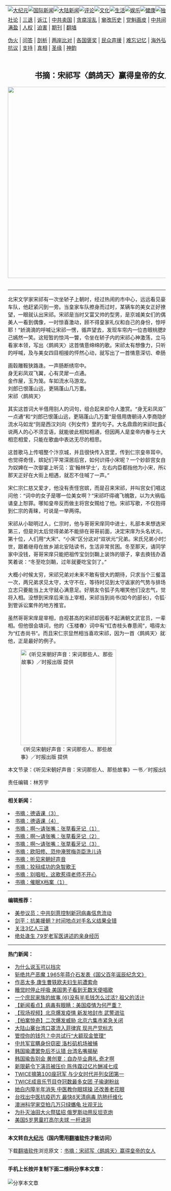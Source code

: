 <a name="1" id="1" target="_blank"></a><span id="1"></span>
<table align=center border="0"><tr><td colspan="2" VALIGN=TOP><a href="/gb/nsc413.md#1"><img src="https://raw.githubusercontent.com/whu295/www/master/t/djy/1.jpg" title="大纪元"></a><a href="/gb/n24hr.md#1"><img src="https://raw.githubusercontent.com/whu295/www/master/t/djy/3.jpg" title="国际新闻"></a><a href="/gb/nsc413.md#1"><img src="https://raw.githubusercontent.com/whu295/www/master/t/djy/4.jpg" title="大陆新闻"></a><a href="/gb/news392.md#1"><img src="https://raw.githubusercontent.com/whu295/www/master/t/djy/5.jpg" title="评论"></a><a href="/gb/news2007.md#1"><img src="https://raw.githubusercontent.com/whu295/www/master/t/djy/6.jpg" title="文化"></a><a href="/gb/news2008.md#1"><img src="https://raw.githubusercontent.com/whu295/www/master/t/djy/7.jpg" title="生活"></a><a href="/gb/ncyule.md#1"><img src="https://raw.githubusercontent.com/whu295/www/master/t/djy/8.jpg" title="娱乐"></a><a href="/gb/nsc1002.md#1"><img src="https://raw.githubusercontent.com/whu295/www/master/t/djy/9.jpg" title="健康"><a href="/gb/nf6092.md#1"><img src="https://raw.githubusercontent.com/whu295/www/master/t/djy/10a.jpg" title="独家"></a><a href="/gb/nf4514.md#1"><img src="https://raw.githubusercontent.com/whu295/www/master/t/djy/12a.jpg" title="头条"></a></td></tr>
<tr><td colspan="2" VALIGN=TOP><a target="_blank" href="/gb/9p.md#1">社论</a> | <a target="_blank" href="/gb/nf5657.md#1">三退</a> | <a target="_blank" href="/gb/nf6124.md#1">诉江</a> | <a target="_blank" href="/gb/nf1176117.md#1">中共卖国</a> | <a target="_blank" href="/gb/nf5773.md#1">贪腐淫乱</a> | <a target="_blank" href="/gb/nf1176115.md#1">窜改历史</a> | <a target="_blank" href="/gb/nf1176107.md#1">党魁画皮</a> | <a target="_blank" href="/gb/nf1320400.md#1">中共间谍</a> | <a target="_blank" href="/gb/nf1176114.md#1">破坏传统</a> | <a target="_blank" href="https://github.com/whu295/ntdtv/blob/master/gb/prog447_1.md#1">恶贯满盈</a> | <a target="_blank" href="/gb/ncid278.md#1">人权</a> | <a target="_blank" href="/gb/nf1176111.md#1">迫害</a> | <a target="_blank" href="https://gitlab.com/szzdlab/mh-qikan/blob/master/README.md#1">期刊</a> | <a target="_blank" href="https://github.com/bannedbook/fanqiang/wiki">翻墙</a></p><p><a target="_blank" href="/gb/nf5562.md#1">伪火</a> | <a target="_blank" href="/gb/nf4378.md#1">问答</a> | <a target="_blank" href="/gb/nf5792.md#1">剖析</a> | <a target="_blank" href="/gb/nf5735.md#1">两岸比对</a> | <a target="_blank" href="/gb/nf6119.md#1">各国褒奖</a> | <a target="_blank" href="/gb/nf6120.md#1">民众声援</a> | <a target="_blank" href="/gb/nf1188594.md#1">难忘记忆</a> | <a target="_blank" href="/gb/nf3180.md#1">海外弘传</a> | <a target="_blank" href="/gb/nf5410.md#1">万人上访</a> | <a target="_blank" href="https://github.com/whu295/ntdtv/blob/master/gb/prog1530_1.md#1">和平抗议</a> | <a target="_blank" href="/gb/nf4386.md#1">支持</a> | <a target="_blank" href="/gb/nf4389.md#1">真相</a> | <a target="_blank" href="/gb/nf5790.md#1">圣缘</a> | <a target="_blank" href="/gb/nf4786.md#1">神韵</a></td></tr>
<tr><td VALIGN=TOP width="626"><h2 align=center>书摘：宋祁写〈鹧鸪天〉赢得皇帝的女人</h2>
<img width="600" src="https://i.epochtimes.com/assets/uploads/2020/06/signal-2020-06-05-203535-320x200.jpeg" />
<h6></h6>
<hr>
<p>北宋文学家宋祁有一次坐轿子上朝时，经过热闹的市中心，远远看见豪华的皇家嫔妃车队，他赶紧闪到一旁。当皇家车队擦身而过时，某辆车的美女正好撩开车帘向外张望，一眼就认出宋祁。宋祁是当时又富又帅的型男，是京城美女们的偶像。这位后宫美人一看到偶像，一时惊喜激动，顾不得皇家礼仪和自己的身份，惊呼：“哇，是小宋耶！”娇滴滴的呼喊让宋祁一愣，循声望去，发现车帘内一位杏眼桃腮的妙龄宫女对自己嫣然一笑。这短暂的惊鸿一瞥，令坐在轿子内的宋祁心神激荡，立马拿出他写歌的看家本领，写出〈鹧鸪天〉这首情意绵绵的歌。宋祁太有想像力，只听到一声娇滴滴的呼喊，及与美女四目相接的怦然心动，就写出了一首情意深切、牵肠挂肚的新词。</p>
<p>画毂雕鞍狭路逢。一声肠断绣帘中。<br />
身无彩凤双飞翼，心有灵犀一点通。<br />
金作屋，玉为笼。车如流水马游龙。<br />
刘郎已恨蓬山远，更隔蓬山几万重。<br />
宋祁〈鹧鸪天〉</p>
<p>其实这首词大半借用别人的词句，组合起来却令人激赏。“身无彩凤双飞翼，心有灵犀一点通”和“刘郎已恨蓬山远，更隔蓬山几万重”是借用唐朝诗人李商隐的名句，“车如流水马如龙”则是西汉刘向《列女传》里的句子。大名鼎鼎的宋祁吐露心意的新词，诉说两人的心不须言语，就能彼此相知相通，但因两人是皇帝内眷与士大夫身份，无法相恋相爱，只能在歌曲中表达无尽的相思。</p>
<p>这首歌马上传唱整个汴京城，并且很快传入宫里，传到仁宗皇帝耳中。仁宗欣赏之余也觉得奇怪，嫔妃们平常深居后宫，如何识得小宋呢？一个妙龄宫女自行请罪说：“因为奴婢在一次御宴上听见：宣‘翰林学士’，左右内臣都指他为小宋，所以奴婢认得。那天正好在大街上相遇，就忍不住喊了一声。”</p>
<p>宋仁宗仁慈又爱才，他没有责怪宫嫔，而是召来宋祁，并叫宫女们唱这首〈鹧鸪天〉，问他：“词中的女子是哪一位美女啊？”宋祁吓得魂飞魄散，以为大祸临头，连忙跪下请皇上恕罪。哪知皇帝反而做主将宫女赐给了他。宋祁写歌，不仅抱得美人归，还得到仁宗的青睐，可说是一举两得。</p>
<p>宋祁从小聪明过人，仁宗时，他与哥哥宋庠同中进士，礼部本来想选宋祁第一，宋庠第三，但是刘太后觉得弟弟不能排在哥哥前面，决定宋庠为头名状元，而把宋祁放在第十位，人们用“大宋”、“小宋”区分这对“双状元”兄弟。宋氏兄弟小时父母先后去世，跟着继母在故乡湖北安陆读书，生活非常贫困。冬至那天，请同学来家里喝酒。家中没钱，哥哥宋庠只能把祖传宝剑剑鞘上装饰的银子，拿去换钱办酒席。宋祁听到笑着说：“冬至吃剑鞘，过年就要吃宝剑了。”</p>
<p>大概小时候太穷，宋祁兄弟对未来不敢有很大的期待，只求当个三餐温饱的小官。有一次，两兄弟求见太守，太守不在，等待时见到太守返家的气势与排场，仰慕不已，立志只要能当上太守就心满意足。好朋友令狐子先嘲笑他们没志气，觉得当官就要出将入相。没想到宋庠后来当上宰相，宋祁当到尚书(如今的部长)，令狐子先反而只做到管诉讼案件的地方推官。</p>
<p>虽然哥哥宋庠是宰相，自视甚高的宋祁却因看不起满朝文武官员，一辈子没当上宰相。但他很会填词，他的〈玉楼春〉词中有“红杏枝头春意闹”，唱得太红了，被封为“红杏尚书”。而且宋仁宗显然相当喜欢宋祁，因为一首〈鹧鸪天〉就将宫女送给他，正是最好的例子。</p>
<figure id="attachment_9291353" style="width: 300px" class="wp-caption aligncenter"><img class="size-small wp-image-9291353" src="https://i.epochtimes.com/assets/uploads/2017/06/947ef13d91092734596bf49d996f2469-300x381.jpg" alt="《听见宋朝好声音：宋词那些人、那些故事》／时报出版 提供" width="300" b="381" /><figcaption class="wp-caption-text">《听见宋朝好声音：宋词那些人、那些故事》／时报出版 提供</figcaption></figure>
<p>本文节录：《听见宋朝好声音：宋词那些人、那些故事》一书／时报出版 提供@</p>
<p>责任编辑：林芳宇</p>

<hr>


<strong>相关新闻：</strong>
<li><a href="/gb/17/4/27/n9080099.md#1">书摘：德语课（3）</a></li>
<li><a href="/gb/17/4/27/n9080148.md#1">书摘：德语课（4）</a></li>
<li><a href="/gb/17/4/28/n9083715.md#1">书摘：啊～请张嘴：张草看牙记（1）</a></li>
<li><a href="/gb/17/4/28/n9083765.md#1">书摘：啊～请张嘴：张草看牙记（2）</a></li>
<li><a href="/gb/17/4/28/n9083791.md#1">书摘：啊～请张嘴：张草看牙记（3）</a></li>
<li><a href="/gb/17/5/19/n9161834.md#1">书摘：欧阳修、范仲淹贺梅尧臣洗儿诗</a></li>
<li><a href="/gb/17/5/19/n9162020.md#1">书摘：听见宋朝好声音</a></li>
<li><a href="/gb/17/6/1/n9212607.md#1">书摘：狡辩成功的急智歌王</a></li>
<li><a href="/gb/17/6/7/n9238257.md#1">书摘：别唱啦，这歌惹得老师不开心</a></li>
<li><a href="/gb/17/6/15/n9267729.md#1">书摘：催眠X档案（1）</a></li>
<hr>


<strong>编辑推荐：</strong>
<li><a href="/gb/20/2/22/n11887949.md#1">美参议员：中共刻意控制新冠病毒信息流动</a></li>
<li><a href="/gb/18/5/10/n10379858.md#1" target="_blank">剑平：抗美援朝？时间地点对手名义结果全错</a></li><li><a href="/gb/18/5/10/n10381511.md?dfh#1" target="_blank">关注3亿人三退</a></li><li><a href="/gb/19/1/31/n11014025.md#1" target="_blank">绝处逢生 79岁老军医讲述的亲身经历</a></li>
<hr>

<strong>热门新闻：</strong>
<li><a href="/gb/20/6/5/n12164107.md#1">为什么说玉可以挡灾</a></li>
<li><a href="/gb/20/6/10/n12174588.md#1">斩绝共产恶魔 1965年蒋介石发表《国父百年诞辰纪念文》</a></li>
<li><a href="/gb/20/6/8/n12169940.md#1">作恶太多 康生曹轶欧夫妇生前遭索命</a></li>
<li><a href="/gb/20/6/7/n12167819.md#1">睡觉时停止呼吸 美国男子看到无数天使唱歌</a></li>
<li><a href="/gb/20/6/4/n12159940.md#1">一个庶民家族的故事 (6)没有半毛钱怎么过活? 祖父的活计</a></li>
<li><a href="/gb/20/6/13/n12183562.md#1">【新闻看点】病毒有眼睛：美国疫情为何严重？</a></li>
<li><a href="/gb/20/6/13/n12183257.md#1">【现场视频】北京爆发疫情 新发地封市 武警进驻</a></li>
<li><a href="/gb/20/6/13/n12182192.md#1">【拍案惊奇】二次爆发威胁 北京六集市紧急关闭</a></li>
<li><a href="/gb/20/6/12/n12181712.md#1">大陆山寨台湾口罩流入菲律宾 现共产党标志</a></li>
<li><a href="/gb/20/6/11/n12178958.md#1">管控你的钱包？中共试行“大额现金管理”</a></li>
<li><a href="/gb/20/6/12/n12180472.md#1">中共军官瞒身份窃密 洛杉矶机场被捕</a></li>
<li><a href="/gb/20/6/11/n12179083.md#1">韩国瑜遭罢免后不认错 台湾名嘴揭秘</a></li>
<li><a href="/gb/20/6/11/n12179333.md#1">韩国瑜告别会 黄创夏：自办毕业典礼 奇才啊</a></li>
<li><a href="/gb/20/6/11/n12178844.md#1">新限薪令下演员被压价 陈伟霆过亿片酬减七成</a></li>
<li><a href="/gb/20/6/12/n12180561.md#1">TWICE摘第100座冠军 与少女时代并列女团第一</a></li>
<li><a href="/gb/20/6/12/n12181442.md#1">TWICE成音乐节目夺冠数最多女团 子瑜谢粉丝</a></li>
<li><a href="/gb/20/6/10/n12176148.md#1">她白内障半年消失 中医教你眼球操 还改善老花眼</a></li>
<li><a href="/gb/20/6/13/n12183489.md#1">台找出中医抗疫药方 最快8天清病毒 防肺纤维化</a></li>
<li><a href="/gb/20/6/12/n12180444.md#1">澳洲科学家空拍几万只绿蠵龟 壮观无比</a></li>
<li><a href="/gb/20/6/12/n12180226.md#1">为扑灭油田大火祭猛招 俄罗斯动用反坦克炮</a></li>
<li><a href="/gb/20/6/12/n12179981.md#1">美国5岁男童打高尔夫球 一杆进洞</a></li>
<hr>

<strong>本文转自<a href="https://www.epochtimes.com">大纪元</a>（国内需用<a href="https://github.com/bannedbook/fanqiang/wiki">翻墙软件</a>才能访问）</strong><p>下载<a href="https://github.com/bannedbook/fanqiang/wiki">翻墙软件</a>浏览原文：<a href="https://www.epochtimes.com/gb/17/6/21/n9291345.htm">书摘：宋祁写〈鹧鸪天〉赢得皇帝的女人</a></p><hr>

<strong>手机上长按并复制下面二维码分享本文章：</strong><br><br><img src="http://d1p1.ip.zn2.us/v.php?action=qrcode&url=/gb/17/6/21/n9291345.md%231" title="分享本文章"></td><td VALIGN=TOP><a href="/gb/16/1/21/n4622075.md?dfh#1" target="_blank"><img src="https://raw.githubusercontent.com/whu295/djy/master/gb/300/wei-f1.jpg" title="中共的伪火骗局"  alt="中共的伪火骗局"></a><br><a href="https://github.com/whu295/www/blob/master/README.md?dfh#9" target="_blank"><img src="https://raw.githubusercontent.com/whu295/djy/master/gb/300/yong-h.jpg" title="永恒的见证"  alt="永恒的见证"></a><br><a href="/gb/13/9/29/n3974789.md?dfh#1" target="_blank"><img src="https://raw.githubusercontent.com/whu295/djy/master/gb/300/shang-lnz.jpg" title="善良女子被中共投男牢"  alt="善良女子被中共投男牢"></a><br><a href="/gb/16/3/16/n4663449.md?dfh#1" target="_blank"><img src="https://raw.githubusercontent.com/whu295/djy/master/gb/300/huo-z3.jpg" title="警卫目击活摘器官"  alt="警卫目击活摘器官"></a><br><a href="/gb/16/8/7/n8177641.md?dfh#1" target="_blank"><img src="https://raw.githubusercontent.com/whu295/djy/master/gb/300/huo-z4.jpg" title="证人描述活摘恐怖"  alt="证人描述活摘恐怖"></a><br><a href="/gb/10/4/19/n2881569.md?dfh#1" target="_blank"><img src="https://raw.githubusercontent.com/whu295/djy/master/gb/300/huo-z1.jpg" title="揭开活摘器官黑幕"  alt="揭开活摘器官黑幕"></a><br><a href="/gb/10/11/7/n3077476.md?dfh#1" target="_blank"><img src="https://raw.githubusercontent.com/whu295/djy/master/gb/300/ma-ks.jpg" title="马克思的成魔之路"  alt="马克思的成魔之路"></a><br><a href="/gb/14/6/9/n4173977.md?dfh#1" target="_blank"><img src="https://raw.githubusercontent.com/whu295/djy/master/gb/300/chang-zs.jpg" title="藏字石 蕴天机"  alt="藏字石 蕴天机"></a><br><a href="/gb/18/5/10/n10381511.md?dfh#1" target="_blank"><img src="https://raw.githubusercontent.com/whu295/djy/master/gb/300/st1.jpg" title="关注3亿人三退"  alt="关注3亿人三退"></a><br><a href="/gb/18/3/21/n10237682.md?dfh#1" target="_blank"><img src="https://raw.githubusercontent.com/whu295/djy/master/gb/300/jie-t.jpg" title="解体中共复兴中华"  alt="解体中共复兴中华"></a><br><a href="/gb/9/2/9/n2422991.md?dfh#1" target="_blank"><img src="https://raw.githubusercontent.com/whu295/djy/master/gb/300/gao-zs.jpg" title="中共迫害良心律师"  alt="中共迫害良心律师"></a><br><a href="/gb/18/12/9/n10900044.md?dfh#1" target="_blank"><img src="https://raw.githubusercontent.com/whu295/djy/master/gb/300/sj1.jpg" title="303万人举报江泽民"  alt="303万人举报江泽民"></a><br><a href="/gb/18/8/28/n10672014.md?dfh#1" target="_blank"><img src="https://raw.githubusercontent.com/whu295/djy/master/gb/300/sj2.jpg" title="这些官员为何起诉江泽民"  alt="这些官员为何起诉江泽民"></a><br><a href="/gb/8/12/18/n2367165.md?dfh#1" target="_blank"><img src="https://raw.githubusercontent.com/whu295/djy/master/gb/300/liangan.jpg" title="海峡两岸的强烈对比"  alt="海峡两岸的强烈对比"></a><br><a href="/gb/15/12/10/n4593139.md?dfh#1" target="_blank"><img src="https://raw.githubusercontent.com/whu295/djy/master/gb/300/jia-ndzl.jpg" title="加拿大总理的贺信"  alt="加拿大总理的贺信"></a><br><a href="/gb/11/6/17/n3289382.md?dfh#1" target="_blank"><img src="https://raw.githubusercontent.com/whu295/djy/master/gb/300/xiao-wd.jpg" title="探寻真相兼听则明"  alt="探寻真相兼听则明"></a><br><a href="/gb/18/10/27/n10812623.md?dfh#1" target="_blank"><img src="https://raw.githubusercontent.com/whu295/djy/master/gb/300/yindu.jpg" title="印度媒体报道东方"  alt="印度媒体报道东方"></a><br><a href="/gb/18/6/9/n10469652.md?dfh#1" target="_blank"><img src="https://raw.githubusercontent.com/whu295/djy/master/gb/300/xie-j.jpg" title="不一样的海外校园"  alt="不一样的海外校园"></a><br><a href="/gb/7/4/5/n1669415.md?dfh#1" target="_blank"><img src="https://raw.githubusercontent.com/whu295/djy/master/gb/300/li-up.jpg" title="从大师到徒弟的传奇"  alt="从大师到徒弟的传奇"></a><br><a href="/gb/17/5/26/n9191512.md?dfh#1" target="_blank"><img src="https://raw.githubusercontent.com/whu295/djy/master/gb/300/zfl2.jpg" title="亿万人与东方一本奇书"  alt="亿万人与东方一本奇书"></a><br><a href="/gb/13/11/27/n4020290.md?dfh#1" target="_blank"><img src="https://raw.githubusercontent.com/whu295/djy/master/gb/300/zhen-h.jpg" title="大陆见不到的震撼场面"  alt="大陆见不到的震撼场面"></a><br><a href="/gb/15/7/17/n4482910.md?dfh#1" target="_blank"><img src="https://raw.githubusercontent.com/whu295/djy/master/gb/300/dalu-sk.jpg" title="人心向善 大陆当初盛况"  alt="人心向善 大陆当初盛况"></a><br><a href="/gb/19/1/5/n10955468.md?dfh#1" target="_blank"><img src="https://raw.githubusercontent.com/whu295/djy/master/gb/300/zfl1.jpg" title="追寻真理 这书讲什么"  alt="追寻真理 这书讲什么"></a><br><a href="https://github.com/bannedbook/fanqiang/wiki" target="_blank"><img src="https://raw.githubusercontent.com/whu295/djy/master/gb/300/fq1.jpg" title="下载免费翻墙软件"  alt="下载免费翻墙软件"></a><br></td></tr></table>